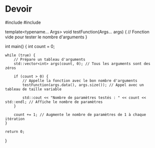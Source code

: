 # Devoir

#include <iostream>
#include <vector>

template<typename... Args>
void testFunction(Args... args) {
    // Fonction vide pour tester le nombre d'arguments
}

int main() {
    int count = 0;

    while (true) {
        // Prépare un tableau d'arguments
        std::vector<int> args(count, 0); // Tous les arguments sont des zéros

        if (count > 0) {
            // Appelle la fonction avec le bon nombre d'arguments
            testFunction(args.data(), args.size()); // Appel avec un tableau de taille variable

            std::cout << "Nombre de paramètres testés : " << count << std::endl; // Affiche le nombre de paramètres
        }

        count += 1; // Augmente le nombre de paramètres de 1 à chaque itération
    }

    return 0;
}

